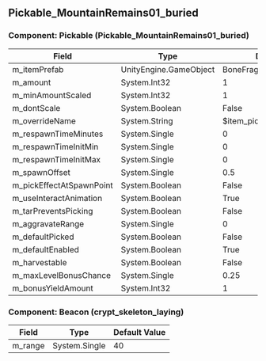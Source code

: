 ## Pickable_MountainRemains01_buried

### Component: Pickable (Pickable_MountainRemains01_buried)

|Field|Type|Default Value|
|-----|----|-------------|
|m_itemPrefab|UnityEngine.GameObject|BoneFragments|
|m_amount|System.Int32|1|
|m_minAmountScaled|System.Int32|1|
|m_dontScale|System.Boolean|False|
|m_overrideName|System.String|$item_pickable_skeletalremains|
|m_respawnTimeMinutes|System.Single|0|
|m_respawnTimeInitMin|System.Single|0|
|m_respawnTimeInitMax|System.Single|0|
|m_spawnOffset|System.Single|0.5|
|m_pickEffectAtSpawnPoint|System.Boolean|False|
|m_useInteractAnimation|System.Boolean|True|
|m_tarPreventsPicking|System.Boolean|False|
|m_aggravateRange|System.Single|0|
|m_defaultPicked|System.Boolean|False|
|m_defaultEnabled|System.Boolean|True|
|m_harvestable|System.Boolean|False|
|m_maxLevelBonusChance|System.Single|0.25|
|m_bonusYieldAmount|System.Int32|1|

### Component: Beacon (crypt_skeleton_laying)

|Field|Type|Default Value|
|-----|----|-------------|
|m_range|System.Single|40|

